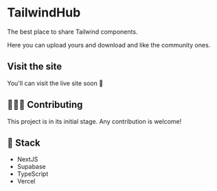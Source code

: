# TailwindHub

The best place to share Tailwind components.

Here you can upload yours and download and like the community ones.

## Visit the site

You'll can visit the live site soon 👀

## 🧑‍🤝‍🧑 Contributing

This project is in its initial stage. Any contribution is welcome!

## 🚀 Stack

- NextJS
- Supabase
- TypeScript
- Vercel
